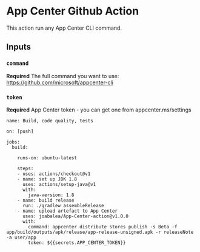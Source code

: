 # App Center Github Action

This action run any App Center CLI command.

## Inputs

### `command`

**Required** The full command you want to use:
https://github.com/microsoft/appcenter-cli

### `token`

**Required** App Center token - you can get one from appcenter.ms/settings


```
name: Build, code quality, tests 

on: [push]

jobs:
  build:

    runs-on: ubuntu-latest

    steps:
    - uses: actions/checkout@v1
    - name: set up JDK 1.8
      uses: actions/setup-java@v1
      with:
        java-version: 1.8
    - name: build release 
      run: ./gradlew assembleRelease
    - name: upload artefact to App Center
      uses: joabalea/App-Center-action@v1.0.0
      with:
        command: appcenter distribute stores publish -s Beta -f app/build/outputs/apk/release/app-release-unsigned.apk -r releaseNote -a user/app
        token: ${{secrets.APP_CENTER_TOKEN}}
```
